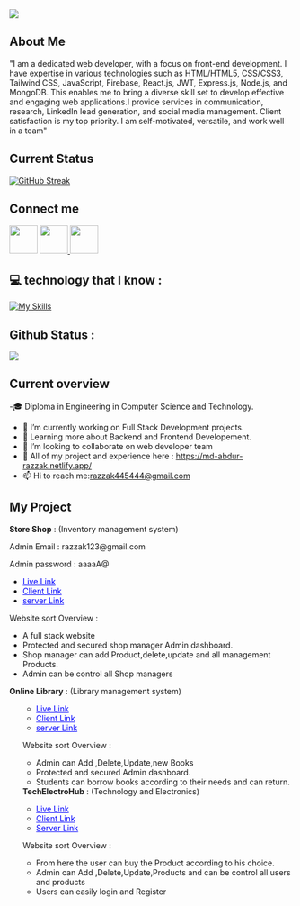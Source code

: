 <img src="https://i.ibb.co/5WVf855/Green-Black-Modern-Personal-Linked-In-Banner.png" />

## About Me 

<p>"I am a dedicated web developer, with a focus on front-end development. I have expertise in various technologies such as HTML/HTML5, CSS/CSS3, Tailwind CSS, JavaScript, Firebase, React.js, JWT, Express.js, Node.js, and MongoDB. This enables me to bring a diverse skill set to develop effective and engaging web applications.I provide services in communication, research, LinkedIn lead generation, and social media management. Client satisfaction is my top priority. I am self-motivated, versatile, and work well in a team"</p>

## Current Status
[![GitHub Streak](https://github-readme-streak-stats.herokuapp.com?user=Md-Abdur-Razzak&theme=prussian&card_width=1200&type=png)](https://git.io/streak-stats)
## Connect me 
<div>
    <a href="https://www.facebook.com/raju.aumed"><img width="50" src="https://i.ibb.co/RzthbqB/facebook.png"/></a>
    <a href="https://discordapp.com/users/1162676823285563524">
    <img width="50" src="https://i.ibb.co/8rVZ77r/discord.png"/>
    </a>
    <a href="https://www.linkedin.com/in/md-abdur-razzak-5a63432a4/">
    <img width="50" src="https://i.ibb.co/17L04rk/linkdinpng.png"/>
    </a>

</div>

## 💻 technology that I know :
[![My Skills](https://skillicons.dev/icons?i=html,css,js,react,tailwind,firebase,nodejs,mongo,express)](https://skillicons.dev)

## Github Status :
![](https://github-profile-summary-cards.vercel.app/api/cards/stats?username=Md-Abdur-Razzak&theme=zenburn)






##  Current overview

-🎓   Diploma in Engineering in Computer Science and Technology.
- 💼  I’m currently working on Full Stack Development projects.
- 🌱  Learning more about Backend and Frontend Developement.
- 👯 I’m looking to collaborate on web developer team
- 💬 All of my project and experience here : <a href="https://md-abdur-razzak.netlify.app/">https://md-abdur-razzak.netlify.app/</a>
- 📫 Hi to reach me:[razzak445444@gmail.com](mailto:razzak445444@gmail.com)



## My Project

<span><b>Store Shop</b> : (Inventory management system)<span>

   <p>Admin Email : razzak123@gmail.com<p>
   <p>Admin password : aaaaA@<p>
   <ul>
    <li><a style="color: blue;" href="https://teal-clafoutis-b73476.netlify.app/" class="blue-link">Live Link </a></li>
    <li><a style="color: blue;" href="https://github.com/Md-Abdur-Razzak/Inventory-client" class="blue-link">Client Link</a></li>
    <li><a style="color: blue;" href="https://github.com/Md-Abdur-Razzak/Inventory-client" class="blue-link">server Link</a></li>
       
   
   </ul>
   <p>Website sort Overview : </p>
   <ul>
        <li>A full stack website</li>
        <li>Protected and secured shop manager Admin dashboard.</li>
        <li>Shop manager can add Product,delete,update and all management Products.</li>
        <li>Admin can be control all Shop managers</li>
   </ul>


<span><b>Online Library</b> : (Library management system)<span>

 
   <ul>
    <ul>
    <li> <a style="color: blue;" href="https://stalwart-taffy-26a749.netlify.app/" class="blue-link">Live Link</a></li>
    <li><a style="color: blue;" href="https://github.com/Md-Abdur-Razzak/online-library-client" class="blue-link">Client Link</a></li></li>
    <li><a style="color: blue;" href="https://github.com/Md-Abdur-Razzak/Inventory-client" class="blue-link">server Link</a></li>
       
   
   </ul>
   
   <p>Website sort Overview : </p>
   
   <ul>
        <li>Admin can Add ,Delete,Update,new Books</li>
        <li>Protected and secured Admin dashboard.</li>
        <li>Students can borrow books according to their needs and can return.</li>
      
   </ul>
<span><b>TechElectroHub</b> : (Technology and Electronics)<span>
   <ul>
    <li>   <a style="color: blue;" href="https://flourishing-speculoos-040368.netlify.app/" class="blue-link">Live Link</a> </li>
    <li><a style="color: blue;" href="https://github.com/Md-Abdur-Razzak/T-Electronic-client" class="blue-link">Client Link</a></li></li>
    <li><a style="color: blue;" href="https://github.com/Md-Abdur-Razzak/T-Eletronics-servse-side" class="blue-link">Server Link</a></li></li>
       
   
   </ul>
   <p>Website sort Overview : </p>
   <ul>
        <li>From here the user can buy the Product according to his choice.</li>
        <li>Admin can Add ,Delete,Update,Products and can be control all users and products</li>
        <li>Users can easily login and Register</li>
       
   </ul>

  
